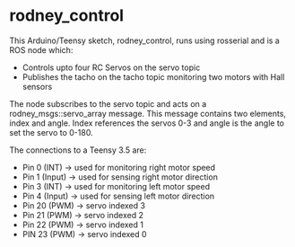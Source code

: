 # rodney_control
This Arduino/Teensy sketch, rodney_control, runs using rosserial and is a ROS node which:
* Controls upto four RC Servos on the servo topic
* Publishes the tacho on the tacho topic monitoring two motors with Hall sensors

The node subscribes to the servo topic and acts on a rodney_msgs::servo_array message.
This message contains two elements, index and angle. Index references the servos 0-3 and
angle is the angle to set the servo to 0-180.

The connections to a Teensy 3.5 are:
* Pin 0 (INT)   -> used for monitoring right motor speed
* Pin 1 (Input)   -> used for sensing right motor direction 
* Pin 3 (INT)   -> used for monitoring left motor speed
* Pin 4 (Input) -> used for sensing left motor direction 
* Pin 20 (PWM)  -> servo indexed 3
* Pin 21 (PWM)  -> servo indexed 2 
* Pin 22 (PWM)  -> servo indexed 1
* PIN 23 (PWM)  -> servo indexed 0

